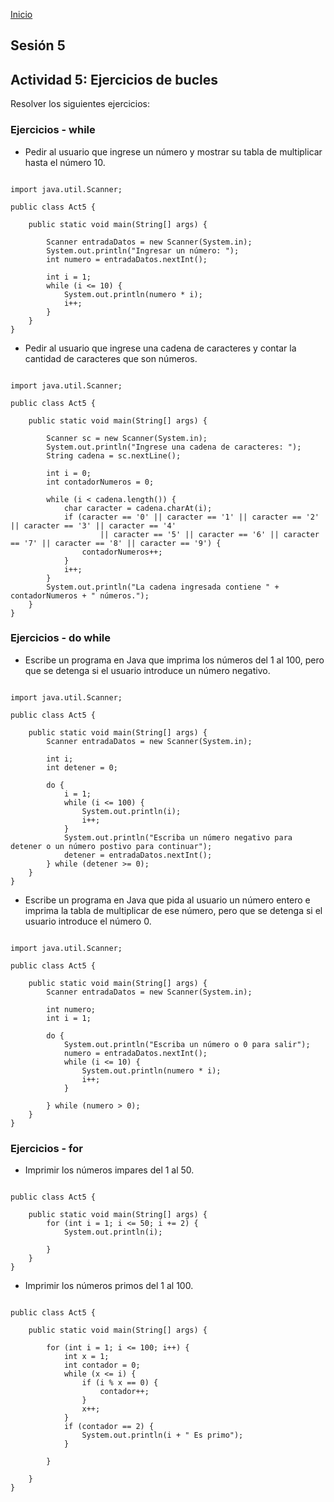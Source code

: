 <!-- No borrar o modificar -->
[Inicio](./index.md)

## Sesión 5 


<!-- Su documentación aquí -->

## Actividad 5: Ejercicios de bucles
Resolver los siguientes ejercicios:

### Ejercicios - while
- Pedir al usuario que ingrese un número y mostrar su tabla de multiplicar hasta el número 10.

```

import java.util.Scanner;

public class Act5 {

    public static void main(String[] args) {

        Scanner entradaDatos = new Scanner(System.in);
        System.out.println("Ingresar un número: ");
        int numero = entradaDatos.nextInt();

        int i = 1;
        while (i <= 10) {
            System.out.println(numero * i);
            i++;
        }
    }
}
```

- Pedir al usuario que ingrese una cadena de caracteres y contar la cantidad de caracteres que son números.

```

import java.util.Scanner;

public class Act5 {

    public static void main(String[] args) {

        Scanner sc = new Scanner(System.in);
        System.out.println("Ingrese una cadena de caracteres: ");
        String cadena = sc.nextLine();

        int i = 0;
        int contadorNumeros = 0;

        while (i < cadena.length()) {
            char caracter = cadena.charAt(i);
            if (caracter == '0' || caracter == '1' || caracter == '2' || caracter == '3' || caracter == '4'
                    || caracter == '5' || caracter == '6' || caracter == '7' || caracter == '8' || caracter == '9') {
                contadorNumeros++;
            }
            i++;
        }
        System.out.println("La cadena ingresada contiene " + contadorNumeros + " números.");
    }
}
```

### Ejercicios - do while
- Escribe un programa en Java que imprima los números del 1 al 100, pero que se detenga si el usuario introduce un número negativo.

```

import java.util.Scanner;

public class Act5 {

    public static void main(String[] args) {
        Scanner entradaDatos = new Scanner(System.in);

        int i;
        int detener = 0;

        do {
            i = 1;
            while (i <= 100) {
                System.out.println(i);
                i++;
            }
            System.out.println("Escriba un número negativo para detener o un número postivo para continuar");
            detener = entradaDatos.nextInt();
        } while (detener >= 0);
    }
}
```

- Escribe un programa en Java que pida al usuario un número entero e imprima la tabla de multiplicar de ese número, pero que se detenga si el usuario introduce el número 0.

```

import java.util.Scanner;

public class Act5 {

    public static void main(String[] args) {
        Scanner entradaDatos = new Scanner(System.in);

        int numero;
        int i = 1;

        do {
            System.out.println("Escriba un número o 0 para salir");
            numero = entradaDatos.nextInt();
            while (i <= 10) {
                System.out.println(numero * i);
                i++;
            }

        } while (numero > 0);
    }
}
```

### Ejercicios - for
- Imprimir los números impares del 1 al 50.

```

public class Act5 {

    public static void main(String[] args) {
        for (int i = 1; i <= 50; i += 2) {
            System.out.println(i);

        }
    }
}
```

- Imprimir los números primos del 1 al 100.

```

public class Act5 {

    public static void main(String[] args) {

        for (int i = 1; i <= 100; i++) {
            int x = 1;
            int contador = 0;
            while (x <= i) {
                if (i % x == 0) {
                    contador++;
                }
                x++;
            }
            if (contador == 2) {
                System.out.println(i + " Es primo");
            }

        }

    }
}
```





